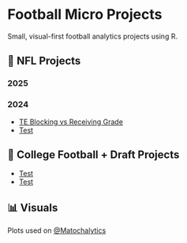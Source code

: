 # Football Micro Projects

Small, visual-first football analytics projects using R.

## 📂 NFL Projects
### 2025
### 2024
- [TE Blocking vs Receiving Grade](nfl/te_blocking_vs_receiving_grade.R)
- [Test](nfl/wr_separation_vs_target_share.R)

## 📂 College Football + Draft Projects
- [Test](college/2024_p5_qbs_epa_vs_ayards.R)
- [Test](college/freshman_rb_performance_trends.R)

## 📊 Visuals
Plots used on [@Matochalytics](https://twitter.com/Matochalytics)